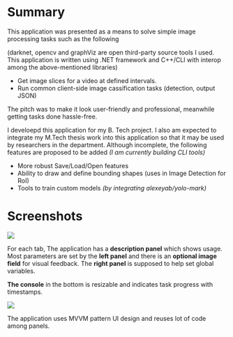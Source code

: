 # Summary

This application was presented as a means to solve simple image processing tasks such as the following 

(darknet, opencv and graphViz are open third-party source tools I used. This application is written using .NET framework and C++/CLI with interop among the above-mentioned libraries)

- Get image slices for a video at defined intervals.
- Run common client-side image cassification tasks (detection, output JSON)

The pitch was to make it look user-friendly and professional, meanwhile getting tasks done hassle-free.

I develoepd this application for my B. Tech project. I also am expected to integrate my M.Tech thesis work into this application so that it may be used by researchers in the department. Although incomplete, the following features are proposed to be added *(I am currently building CLI tools)*

- More robust Save/Load/Open features
- Ability to draw and define bounding shapes (uses in Image Detection for RoI)
- Tools to train custom models *(by integrating alexeyab/yolo-mark)* 

# Screenshots

![](./GalleryExhibiut2.png)

For each tab, The application has a **description panel** which shows usage. Most parameters are set by the **left panel** and there is an **optional image field** for visual feedback. The **right panel** is supposed to help set global variables.

**The console** in the bottom is resizable and indicates task progress with timestamps.

![](./GalleryExhibiut3.png)


The application uses MVVM pattern UI design and reuses lot of code among panels.